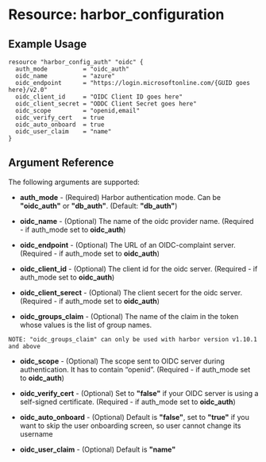 # Resource: harbor_configuration

## Example Usage

```hcl
resource "harbor_config_auth" "oidc" {
  auth_mode          = "oidc_auth"
  oidc_name          = "azure"
  oidc_endpoint      = "https://login.microsoftonline.com/{GUID goes here}/v2.0"
  oidc_client_id     = "OIDC Client ID goes here"
  oidc_client_secret = "ODDC Client Secret goes here"
  oidc_scope         = "openid,email"
  oidc_verify_cert   = true
  oidc_auto_onboard  = true
  oidc_user_claim    = "name"
}
```

## Argument Reference
The following arguments are supported:

* **auth_mode** - (Required) Harbor authentication mode. Can be **"oidc_auth"** or **"db_auth"**. (Default: **"db_auth"**)

* **oidc_name** - (Optional) The name of the oidc provider name. (Required - if auth_mode set to **oidc_auth**)

* **oidc_endpoint** - (Optional) The URL of an OIDC-complaint server. (Required - if auth_mode set to **oidc_auth**)

* **oidc_client_id** - (Optional) The client id for the oidc server. (Required - if auth_mode set to **oidc_auth**)

* **oidc_client_serect** - (Optional) The client secert for the oidc server. (Required - if auth_mode set to **oidc_auth**)

* **oidc_groups_claim** - (Optional) The name of the claim in the token whose values is the list of group names.

`NOTE: "oidc_groups_claim" can only be used with harbor version v1.10.1 and above`

* **oidc_scope** - (Optional) The scope sent to OIDC server during authentication. It has to contain “openid”. (Required - if auth_mode set to **oidc_auth**)

* **oidc_verify_cert** - (Optional) Set to **"false"** if your OIDC server is using a self-signed certificate. (Required - if auth_mode set to **oidc_auth**)

* **oidc_auto_onboard** - (Optional) Default is **"false"**, set to **"true"** if you want to skip the user onboarding screen, so user cannot change its username

* **oidc_user_claim** - (Optional) Default is **"name"**